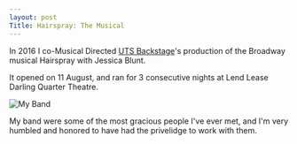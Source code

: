```yaml
---
layout: post
Title: Hairspray: The Musical
---
```


In 2016 I co-Musical Directed [UTS Backstage](https://www.facebook.com/UTSBackstage/)'s production of the Broadway musical Hairspray with Jessica Blunt.

It opened on 11 August, and ran for 3 consecutive nights at Lend Lease Darling Quarter Theatre.

![My Band](/images/hairsprayband.jpg)

My band were some of the most gracious people I've ever met, and I'm very humbled and honored to have had the privelidge to work with them.
